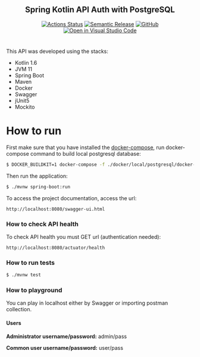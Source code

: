 <h2 align="center">Spring Kotlin API Auth with PostgreSQL</h2>

<p align="center">
  <a href="https://github.com/joaogcs/spring-kotlin-user-auth-postgresql/actions"><img alt="Actions Status" src="https://github.com/joaogcs/spring-kotlin-user-auth-postgresql/workflows/CI/badge.svg"></a>
  <a href="https://github.com/relekang/python-semantic-release"><img alt="Semantic Release" src="https://img.shields.io/badge/%20%20%F0%9F%93%A6%F0%9F%9A%80-semantic--release-e10079.svg"></a>
  <a href="https://github.com/joaogcs/spring-kotlin-user-auth-postgresql/blob/master/LICENSE"><img alt="GitHub" src="https://img.shields.io/github/license/joaogcs/spring-kotlin-user-auth-postgresql"/></a>
  <a href="https://open.vscode.dev/joaogcs/spring-kotlin-user-auth-postgresql"><img alt="Open in Visual Studio Code" src="https://open.vscode.dev/badges/open-in-vscode.svg"/></a>
</p>

# 
This API was developed using the stacks:
- Kotlin 1.6
- JVM 11
- Spring Boot
- Maven
- Docker
- Swagger
- jUnit5
- Mockito
# How to run
First make sure that you have installed the [docker-compose](https://docs.docker.com/compose/gettingstarted/), run docker-compose command to build local postgresql database:
```sh
$ DOCKER_BUILDKIT=1 docker-compose -f ./docker/local/postgresql/docker-compose.yml up -d
```
Then run the application:
```sh
$ ./mvnw spring-boot:run
```
To access the project documentation, access the url:
```
http://localhost:8080/swagger-ui.html
```
### How to check API health
To check API health you must GET url (authentication needed):
```
http://localhost:8080/actuator/health
```
### How to run tests
```sh
$ ./mvnw test
```

### How to playground
You can play in localhost either by Swagger or importing postman collection.

#### Users

**Administrator username/password:** admin/pass

**Common user username/password:** user/pass
